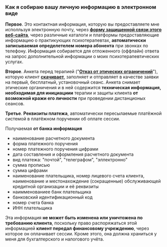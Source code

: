 ### Как я собираю вашу личную информацию в электронном виде

**Первое**. Это контактная информация, которую вы предоставляете мне исполльзуя электронную почту, через **[форму защищенной связи этого веб-сайта](https://bit.ly/3yhBEb4)**, через различные каталоги и платформы предоставляющие информацию о практикующих психотерапевтах, **автоматически записываемая определетелем номера абонента** при звонках по телефону. Информация собирается для отложенного (оффлайн) ответа на запрос дополнительной информации о моих психотерапевтических услугах.

**Второе**. Анкета перед терапией ("**[Отказ от этических ограничений](/disclaimer/)**"), которую клиент **[скачивает](https://github.com/ivlev/ivlev.github.io/blob/ph-first/_data/ethicsform.tar.gz)**, заполняет и отправляет в качестве заявки на первый, бесплатный, установочный сеанс. Анкета снимает этические органичения и в ней содержится **техническая информация, необходимая для инициациии** терапии и защиты клиента **от возможной кражи его личности** при проведении дистанционых сеансов.

**Третье**. **Реквизиты платежа**, автоматически пересылаемые платёжной системой в платёжном поручении об оплате сессии.

Получаемая **от банка информация**

- наименование расчетного документа
- форма платежного поручения
- номер платежного поручения цифрами
- дата составления и оформления расчетного документа
- вид платежа: "почтой", "телеграфом", "эллектронно"
- сумма прописью
- сумма цифрами
- наименование плательщика, номер лицевого счета клиента, наименование и местонахождение (сокращенные) обслуживающей кредитной организации и её реквизиты
- наимменованиее банк плательщика
- банковский идентификационный код
- номер счета банка
- ИНН плательщика

Эта информация **не может быть изменена или уничтожена по требованию клиента**, поскольку право распоряжаться этой информацией **клиент передал финансовому учреждению**, через которое он оплачивает сессии. Кроме этого, она должна храниться у меня для бухгалтерского и налогового учёта.
